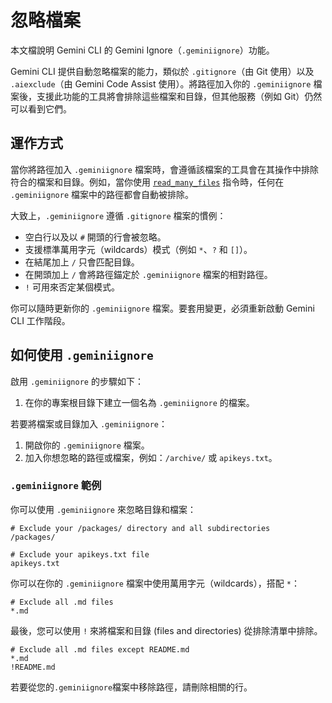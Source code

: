 # 忽略檔案

本文檔說明 Gemini CLI 的 Gemini Ignore（`.geminiignore`）功能。

Gemini CLI 提供自動忽略檔案的能力，類似於 `.gitignore`（由 Git 使用）以及 `.aiexclude`（由 Gemini Code Assist 使用）。將路徑加入你的 `.geminiignore` 檔案後，支援此功能的工具將會排除這些檔案和目錄，但其他服務（例如 Git）仍然可以看到它們。

## 運作方式

當你將路徑加入 `.geminiignore` 檔案時，會遵循該檔案的工具會在其操作中排除符合的檔案和目錄。例如，當你使用 [`read_many_files`](./tools/multi-file.md) 指令時，任何在 `.geminiignore` 檔案中的路徑都會自動被排除。

大致上，`.geminiignore` 遵循 `.gitignore` 檔案的慣例：

- 空白行以及以 `#` 開頭的行會被忽略。
- 支援標準萬用字元（wildcards）模式（例如 `*`、`?` 和 `[]`）。
- 在結尾加上 `/` 只會匹配目錄。
- 在開頭加上 `/` 會將路徑錨定於 `.geminiignore` 檔案的相對路徑。
- `!` 可用來否定某個模式。

你可以隨時更新你的 `.geminiignore` 檔案。要套用變更，必須重新啟動 Gemini CLI 工作階段。

## 如何使用 `.geminiignore`

啟用 `.geminiignore` 的步驟如下：

1. 在你的專案根目錄下建立一個名為 `.geminiignore` 的檔案。

若要將檔案或目錄加入 `.geminiignore`：

1. 開啟你的 `.geminiignore` 檔案。
2. 加入你想忽略的路徑或檔案，例如：`/archive/` 或 `apikeys.txt`。

### `.geminiignore` 範例

你可以使用 `.geminiignore` 來忽略目錄和檔案：

```
# Exclude your /packages/ directory and all subdirectories
/packages/

# Exclude your apikeys.txt file
apikeys.txt
```

你可以在你的 `.geminiignore` 檔案中使用萬用字元（wildcards），搭配 `*`：

```
# Exclude all .md files
*.md
```

最後，您可以使用 `!` 來將檔案和目錄 (files and directories) 從排除清單中排除。

```
# Exclude all .md files except README.md
*.md
!README.md
```

若要從您的`.geminiignore`檔案中移除路徑，請刪除相關的行。
